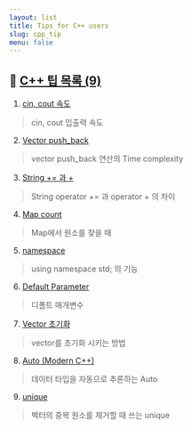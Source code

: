 ```yaml
---
layout: list
title: Tips for C++ users
slug: cpp_tip
menu: false
---
```



## 🚩 [C++ 팁 목록 (9)](../_featured_categories/cpp_tip.md)

1. [cin, cout 속도](../tips/cpp_tip/_posts/2020-06-30-cin-속도.md)
> cin, cout 입출력 속도

2. [Vector push_back](../tips/cpp_tip/_posts/2020-06-30-Vector-push_back.md)
>vector push_back 연산의 Time complexity 

3. [String += 과 +](../tips/cpp_tip/_posts/2020-06-30-String-+=-과-+.md)
> String operator += 과 operator + 의 차이
 
4. [Map count](../tips/cpp_tip/_posts/2020-06-30-Map-Count.md)
> Map에서 원소를 찾을 때

5. [namespace](../tips/cpp_tip/_posts/2020-06-30-Namespace.md)
> using namespace std; 의 기능

6. [Default Parameter](../tips/cpp_tip/_posts/2020-06-30-Default-Parameter.md)
> 디폴트 매개변수
 
7. [Vector 초기화](../tips/cpp_tip/_posts/2020-06-30-Vector-초기화.md)
> vector를 초기화 시키는 방법

8. [Auto (Modern C++)](../tips/cpp_tip/_posts/2020-06-30-Auto.md)
> 데이터 타입을 자동으로 추론하는 Auto

9. [unique](../tips/cpp_tip/_posts/2020-08-15-unique.md)
> 벡터의 중복 원소를 제거할 때 쓰는 unique